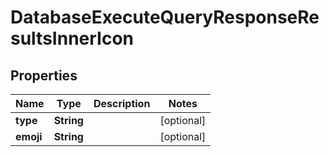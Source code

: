 

# DatabaseExecuteQueryResponseResultsInnerIcon


## Properties

| Name | Type | Description | Notes |
|------------ | ------------- | ------------- | -------------|
|**type** | **String** |  |  [optional] |
|**emoji** | **String** |  |  [optional] |



